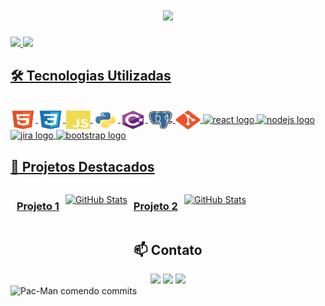 <h1 align="center">
<img src="https://readme-typing-svg.herokuapp.com/?font=Fira&size=35&center=true&vCenter=true&width=500&height=70&duration=2000&lines=Olá!+👋;+me+chamo+Benedito!;" />
</h1>

<div style="display: flex">
 <a href="https://beacons.ai/Benedito-Dev">
  <img height = "170cm" src ="https://github-readme-stats.vercel.app/api?username=Benedito-Dev&show_icons=true&hide=contribs,prs&cache_seconds=86400&theme=github_dark">
  <img height = "170cm" src ="https://github-readme-stats.vercel.app/api/top-langs/?username=Benedito-Dev&layout=compact&langs_count=16&theme=github_dark">
</div>

<h2 align="flex-start"> 🛠 Tecnologias Utilizadas</h2>

<div style="display: inline_block"><br>
  <img align="center" alt="Bene-HTML" height="30" width="40" src="https://raw.githubusercontent.com/devicons/devicon/master/icons/html5/html5-original.svg">
  <img align="center" alt="Bene-CSS" height="30" width="40" src="https://raw.githubusercontent.com/devicons/devicon/master/icons/css3/css3-original.svg">
  <img align="center" alt="Bene-Js" height="30" width="40" src="https://raw.githubusercontent.com/devicons/devicon/master/icons/javascript/javascript-plain.svg">
  <img align="center" alt="Bene-Python" height="30" width="40" src="https://raw.githubusercontent.com/devicons/devicon/master/icons/python/python-original.svg">
  <img align="center" alt="Bene-Csharp" height="30" width="40" src="https://raw.githubusercontent.com/devicons/devicon/master/icons/csharp/csharp-original.svg">
  <img align="center" alt="PostgreSQL" height="30" width="40" src="https://raw.githubusercontent.com/devicons/devicon/master/icons/postgresql/postgresql-original.svg">
  <img align="center" alt="Git" height="30" width="40" src="https://raw.githubusercontent.com/devicons/devicon/master/icons/git/git-original.svg">
  <img src="https://cdn.jsdelivr.net/gh/devicons/devicon/icons/react/react-original.svg" align="center" height="30" alt="react logo"  />
  <img src="https://cdn.jsdelivr.net/gh/devicons/devicon/icons/nodejs/nodejs-original.svg" align="center" height="30" alt="nodejs logo"  />
  <img src="https://cdn.jsdelivr.net/gh/devicons/devicon/icons/jira/jira-original.svg" align="center" height="30" alt="jira logo"  />
  <img src="https://cdn.jsdelivr.net/gh/devicons/devicon/icons/bootstrap/bootstrap-original.svg" align="center" height="30" alt="bootstrap logo"  />
</div>

###
</div>

## 🌟 Projetos Destacados

<div style="display: flex; gap: 10px; flex-wrap: wrap;">

### [Projeto 1](https://github.com/Benedito-Dev/TecSIM)
[![GitHub Stats](https://github-readme-stats.vercel.app/api/pin/?username=Benedito-Dev&repo=TecSIM&theme=github_dark)](https://github.com/Benedito-Dev/TecSIM)  

### [Projeto 2](https://github.com/Benedito-Dev/Giga-Cell)
[![GitHub Stats](https://github-readme-stats.vercel.app/api/pin/?username=Benedito-Dev&repo=Giga-Cell&theme=github_dark)](https://github.com/Benedito-Dev/Giga-Cell)  

</div>

<h2 align="center"> 📫 Contato </h2>

<div align="center">
 <a href="https://wa.me/5585988640696" target="_blank"><img src="https://img.shields.io/badge/WhatsApp-25D366?style=for-the-badge&logo=whatsapp&logoColor=white"></a>
  <a href="https://www.instagram.com/beneditobittencourtt/" target="_blank"><img src="https://img.shields.io/badge/-Instagram-%23E4405F?style=for-the-badge&logo=instagram&logoColor=white" target="_blank"></a>
  <a href = "mailto:beneditobittencourtt@gmail.com"><img src="https://img.shields.io/badge/-Gmail-%23333?style=for-the-badge&logo=gmail&logoColor=white" target="_blank"></a> 
  
</div>

<picture>
  <source 
    media="(prefers-color-scheme: dark)" 
    srcset="https://raw.githubusercontent.com/Benedito-Dev/Benedito-Dev/output/pacman-contribution-graph-dark.svg">
  <img 
    alt="Pac-Man comendo commits" 
    src="https://raw.githubusercontent.com/Benedito-Dev/Benedito-Dev/output/pacman-contribution-graph.svg">
</picture>
<!--
<h1 align="center">
<img src="https://readme-typing-svg.herokuapp.com/?font=Righteous&size=35&center=true&vCenter=true&width=500&height=70&duration=4000&lines=obrigado+pela+atenção!;" />
</h1>
-->
